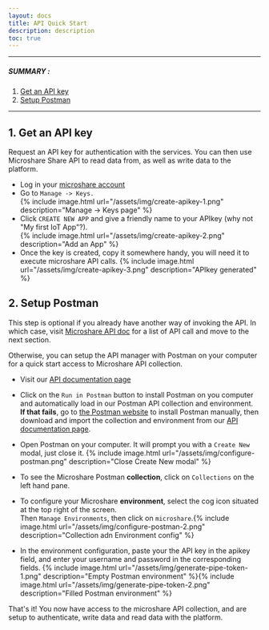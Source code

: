 ```yaml
---
layout: docs
title: API Quick Start
description: description
toc: true
---
```


---------------------------------------

##### SUMMARY : 

1. [Get an API key](./#1-get-an-api-key)
2. [Setup Postman](./#2-setup-postman)

---------------------------------------

## 1. Get an API key

Request an API key for authentication with the services.
You can then use Microshare Share API to read data from, as well as write data to the platform. 

* Log in your [microshare account](https://app.microshare.io)
* Go to `Manage -> Keys.`  
{% include image.html url="/assets/img/create-apikey-1.png" description="Manage -> Keys page" %}
* Click `CREATE NEW APP` and give a friendly name to your APIkey (why not "My first IoT App"?).  
{% include image.html url="/assets/img/create-apikey-2.png" description="Add an App" %}
* Once the key is created, copy it somewhere handy, you will need it to execute microshare API calls.
{% include image.html url="/assets/img/create-apikey-3.png" description="APIkey generated" %}

## 2. Setup Postman

This step is optional if you already have another way of invoking the API. In which case, visit [Microshare API doc](./api-collection) for a list of API call and move to the next section.

Otherwise, you can setup the API manager with Postman on your computer for a quick start access to Microshare API collection.

* Visit our [API documentation page](../../../advanced/api-reference)

* Click on the `Run in Postman` button to install Postman on you computer and automatically load in our Postman API collection and environment.  
**If that fails**, go to [the Postman website](https://www.getpostman.com/) to install Postman manually, then download and import the collection and environment from our [API documentation page](../../../advanced/api-reference).

* Open Postman on your computer. It will prompt you with a `Create New` modal, just close it.
{% include image.html url="/assets/img/configure-postman.png" description="Close Create New modal" %}

* To see the Microshare Postman **collection**, click on `Collections` on the left hand pane.
* To configure your Microshare **environment**, select the cog icon situated at the top right of the screen.  
Then `Manage Environments`, then click on `microshare`.{% include image.html url="/assets/img/configure-postman-2.png" description="Collection adn Environment config" %}

* In the environment configuration, paste your the API key in the apikey field, and enter your username and password in the corresponding fields. 
{% include image.html url="/assets/img/generate-pipe-token-1.png" description="Empty Postman environment" %}{% include image.html url="/assets/img/generate-pipe-token-2.png" description="Filled Postman environment" %}

That's it! You now have access to the microshare API collection, and are setup to authenticate, write data and read data with the platform. 
